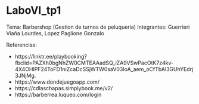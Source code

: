 # LaboVI_tp1
Tema: Barbershop (Gestion de turnos de peluqueria)
Integrantes: Guerrieri Viaña Lourdes, Lopez Paglione Gonzalo

Referencias:
<ul>
  <li>
    https://linktr.ee/playbooking?fbclid=PAZXh0bgNhZW0CMTEAAadSQ_iZA9VSwPacOtK7z4kv-4X4OHlPF24ToFD1niZcaDcSSjWTW0saV03IoA_aem_oCfTbAl3GUhYEdrj3JNjMg.
  </li>
  <li>
    https://www.dondejuegoapp.com/
  </li>
  <li>
    https://cdlaschapas.simplybook.me/v2/
  </li>
  <li>
    https://barberrea.luqueo.com/login
  </li>
</ul>

